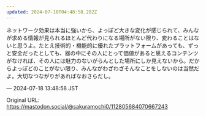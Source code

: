 ```yaml
---
updated: 2024-07-18T04:48:58.282Z
---
```


<p>ネットワーク効果は本当に強いから、よっぽど大きな変化が感じられて、みんなが求める情報が見られるほとんど代わりになる場所がない限り、変わることはないと思うよ。たとえ技術的・機能的に優れたプラットフォームがあっても、ずっと安全だったとしても、器の中にその人にとって価値があると思えるコンテンツがなければ、その人には魅力のないがらんとした場所にしか見えないから。だからよっぽどのことがない限り、みんながわざわざそんなことをしないのは当然だよ。大切なつながりがあればなおさらだし。</p>

&mdash; 2024-07-18 13:48:58 JST

Original URL: https://mastodon.social/@sakuramochi0/112805684070667243
